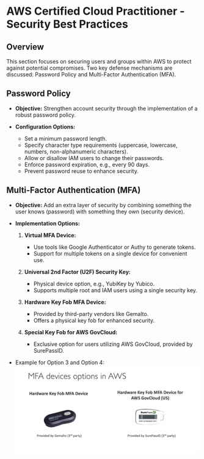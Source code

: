 # AWS Certified Cloud Practitioner - Security Best Practices

## Overview

This section focuses on securing users and groups within AWS to protect against potential compromises. Two key defense mechanisms are discussed: Password Policy and Multi-Factor Authentication (MFA).

## Password Policy

- **Objective:** Strengthen account security through the implementation of a robust password policy.
  
- **Configuration Options:**
  - Set a minimum password length.
  - Specify character type requirements (uppercase, lowercase, numbers, non-alphanumeric characters).
  - Allow or disallow IAM users to change their passwords.
  - Enforce password expiration, e.g., every 90 days.
  - Prevent password reuse to enhance security.

## Multi-Factor Authentication (MFA)

- **Objective:** Add an extra layer of security by combining something the user knows (password) with something they own (security device).

- **Implementation Options:**
  1. **Virtual MFA Device:**
     - Use tools like Google Authenticator or Authy to generate tokens.
     - Support for multiple tokens on a single device for convenient use.

  2. **Universal 2nd Factor (U2F) Security Key:**
     - Physical device option, e.g., YubiKey by Yubico.
     - Supports multiple root and IAM users using a single security key.

  3. **Hardware Key Fob MFA Device:**
     - Provided by third-party vendors like Gemalto.
     - Offers a physical key fob for enhanced security.

  4. **Special Key Fob for AWS GovCloud:**
     - Exclusive option for users utilizing AWS GovCloud, provided by SurePassID.
- Example for Option 3 and Option 4:
![Key Fobs](<../../../readme-images/iam/mfa devices.png>)


